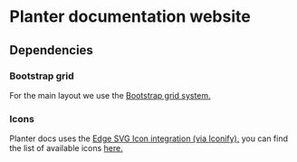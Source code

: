 # Planter documentation website

## Dependencies

### Bootstrap grid

For the main layout we use the [Bootstrap grid system.](https://getbootstrap.com/docs/3.3/css/#grid)

### Icons

Planter docs uses the [Edge SVG Icon integration (via Iconify),](https://edgejs.dev/docs/edge-iconify) you can find the list of available icons [here.](https://icon-sets.iconify.design/material-symbols/)
